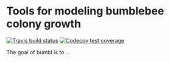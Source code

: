 
<!-- README.md is generated from README.Rmd. Please edit that file -->

# Tools for modeling bumblebee colony growth

<!-- badges: start -->

[![Travis build
status](https://travis-ci.org/Aariq/bumbl.svg?branch=master)](https://travis-ci.org/Aariq/bumbl)
[![Codecov test
coverage](https://codecov.io/gh/Aariq/bumbl/branch/master/graph/badge.svg)](https://codecov.io/gh/Aariq/bumbl?branch=master)
<!-- badges: end -->

The goal of bumbl is to …

<!--## Installation

You can install this development version of `bumbl` with:

``` r
devtools::install_github("Aariq/bumbl")
``` -->
